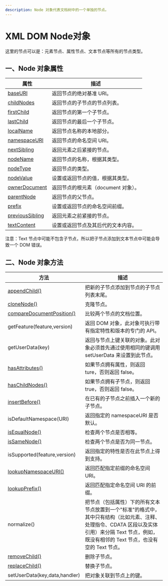 ```yaml
---
description: Node 对象代表文档树中的一个单独的节点。
---
```


# XML DOM Node对象

&#x20;这里的节点可以是：元素节点、属性节点、文本节点等所有的节点类型。

## 一、Node 对象属性

| 属性                                                                               | 描述                     |
| -------------------------------------------------------------------------------- | ---------------------- |
| [baseURI](https://www.runoob.com/dom/prop-node-baseuri.html)                     | 返回节点的绝对基准 URI。         |
| [childNodes](https://www.runoob.com/dom/dom-prop-node-childnodes.html)           | 返回节点的子节点的节点列表。         |
| [firstChild](https://www.runoob.com/dom/dom-prop-node-firstchild.html)           | 返回节点的第一个子节点。           |
| [lastChild](https://www.runoob.com/dom/dom-prop-node-lastchild.html)             | 返回节点的最后一个子节点。          |
| [localName](https://www.runoob.com/dom/prop-node-localname.html)                 | 返回节点名称的本地部分。           |
| [namespaceURI](https://www.runoob.com/dom/dom-prop-node-namespaceuri.html)       | 返回节点的命名空间 URI。         |
| [nextSibling](https://www.runoob.com/dom/dom-prop-node-nextsibling.html)         | 返回元素之后紧接的节点。           |
| [nodeName](https://www.runoob.com/dom/dom-prop-node-nodename.html)               | 返回节点的名称，根据其类型。         |
| [nodeType](https://www.runoob.com/dom/dom-prop-node-nodetype.html)               | 返回节点的类型。               |
| [nodeValue](https://www.runoob.com/dom/dom-prop-node-nodevalue.html)             | 设置或返回节点的值，根据其类型。       |
| [ownerDocument](https://www.runoob.com/dom/dom-prop-node-ownerdocument.html)     | 返回节点的根元素（document 对象）。 |
| [parentNode](https://www.runoob.com/dom/dom-prop-node-parentnode.html)           | 返回节点的父节点。              |
| [prefix](https://www.runoob.com/dom/prop-node-prefix.html)                       | 设置或返回节点的命名空间前缀。        |
| [previousSibling](https://www.runoob.com/dom/dom-prop-node-previoussibling.html) | 返回元素之前紧接的节点。           |
| [textContent](https://www.runoob.com/dom/dom-prop-node-textcontent.html)         | 设置或返回节点及其后代的文本内容。      |

注意：Text 节点中可能不包含子节点，所以把子节点添加到文本节点中可能会导致一个 DOM 错误。

## 二、Node 对象方法

| 方法                                                                                                | 描述                                                                                                             |
| ------------------------------------------------------------------------------------------------- | -------------------------------------------------------------------------------------------------------------- |
| [appendChild()](https://www.runoob.com/dom/dom-met-node-appendchild.html)                         | 把新的子节点添加到节点的子节点列表末尾。                                                                                           |
| [cloneNode()](https://www.runoob.com/dom/dom-met-node-clonenode.html)                             | 克隆节点。                                                                                                          |
| [compareDocumentPosition()](https://www.runoob.com/dom/dom-met-node-comparedocumentposition.html) | 比较两个节点的文档位置。                                                                                                   |
| getFeature(feature,version)                                                                       | 返回 DOM 对象，此对象可执行带有指定特性和版本的专门的 API。                                                                             |
| getUserData(key)                                                                                  | 返回与节点上键关联的对象。此对象必须首先通过使用相同的键调用 setUserData 来设置到此节点。                                                            |
| [hasAttributes()](https://www.runoob.com/dom/dom-met-node-hasattributes.html)                     | 如果节点拥有属性，则返回 ture，否则返回 false。                                                                                  |
| [hasChildNodes()](https://www.runoob.com/dom/dom-met-node-haschildnodes.html)                     | 如果节点拥有子节点，则返回 true，否则返回 false。                                                                                 |
| [insertBefore()](https://www.runoob.com/dom/dom-met-node-insertbefore.html)                       | 在已有的子节点之前插入一个新的子节点。                                                                                            |
| isDefaultNamespace(URI)                                                                           | 返回指定的 namespaceURI 是否默认。                                                                                       |
| [isEqualNode()](https://www.runoob.com/dom/dom-met-node-isequalnode.html)                         | 检查两个节点是否相等。                                                                                                    |
| [isSameNode()](https://www.runoob.com/dom/dom-met-node-issamenode.html)                           | 检查两个节点是否为同一节点。                                                                                                 |
| isSupported(feature,version)                                                                      | 返回指定的特性是否在此节点上得到支持。                                                                                            |
| [lookupNamespaceURI()](https://www.runoob.com/dom/met-node-lookupnamespaceuri.html)               | 返回匹配指定前缀的命名空间 URI。                                                                                             |
| [lookupPrefix()](https://www.runoob.com/dom/met-node-lookupprefix.html)                           | 返回匹配指定命名空间 URI 的前缀。                                                                                            |
| normalize()                                                                                       | 把节点（包括属性）下的所有文本节点放置到一个"标准"的格式中，其中只有结构（比如元素、注释、处理指令、CDATA 区段以及实体引用）来分隔 Text 节点，例如，既没有相邻的 Text 节点，也没有空的 Text 节点。 |
| [removeChild()](https://www.runoob.com/dom/dom-met-node-removechild.html)                         | 删除子节点。                                                                                                         |
| [replaceChild()](https://www.runoob.com/dom/dom-met-node-replacechild.html)                       | 替换子节点。                                                                                                         |
| setUserData(key,data,handler)                                                                     | 把对象关联到节点上的键。                                                                                                   |
